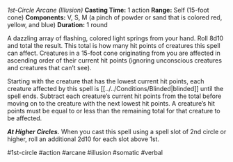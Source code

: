 *1st-Circle Arcane (Illusion)*
**Casting Time:** 1 action
**Range:** Self (15-foot cone)
**Components:** V, S, M (a pinch of powder or sand that is colored red, yellow, and blue)
**Duration:** 1 round

A dazzling array of flashing, colored light springs from your hand. Roll 8d10 and total the result. This total is how many hit points of creatures this spell can affect. Creatures in a 15-foot cone originating from you are affected in ascending order of their current hit points (ignoring unconscious creatures and creatures that can’t see).

Starting with the creature that has the lowest current hit points, each creature affected by this spell is [[../../Conditions/Blinded|blinded]] until the spell ends. Subtract each creature’s current hit points from the total before moving on to the creature with the next lowest hit points. A creature’s hit points must be equal to or less than the remaining total for that creature to be affected.

***At Higher Circles.*** When you cast this spell using a spell slot of 2nd circle or higher, roll an additional 2d10 for each slot above 1st.

#1st-circle #action #arcane #illusion #somatic #verbal
